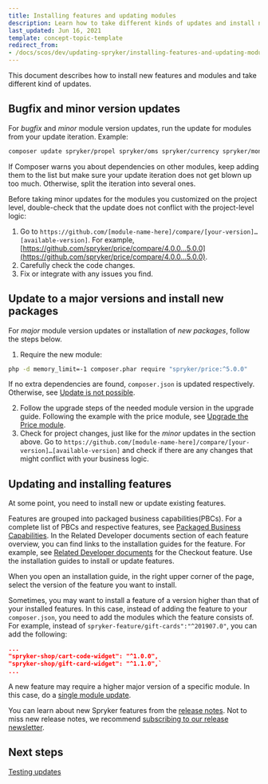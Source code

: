 ```yaml
---
title: Installing features and updating modules
description: Learn how to take different kinds of updates and install new packages
last_updated: Jun 16, 2021
template: concept-topic-template
redirect_from:
- /docs/scos/dev/updating-spryker/installing-features-and-updating-modules.html
---
```


This document describes how to install new features and modules and take different kind of updates.

## Bugfix and minor version updates

For *bugfix* and *minor* module version updates, run the update for modules from your update iteration. Example:

```BASH
composer update spryker/propel spryker/oms spryker/currency spryker/money spryker/glossary spryker/mail spryker/customer-extension spryker/calculation spryker/price-product …
```

If Composer warns you about dependencies on other modules, keep adding them to the list but make sure your update iteration does not get blown up too much. Otherwise, split the iteration into several ones.

Before taking minor updates for the modules you customized on the project level, double-check  that the update does not conflict with the project-level logic:

1. Go to `https://github.com/[module-name-here]/compare/[your-version]…[available-version]`.  For example, [https://github.com/spryker/price/compare/4.0.0...5.0.0](https://github.com/spryker/price/compare/4.0.0...5.0.0).
2. Carefully check the code changes.
3. Fix or integrate with any issues you find.

## Update to a major versions and install new packages

For *major* module version updates or installation of *new packages*, follow the steps below.

1. Require the new module:

```BASH
php -d memory_limit=-1 composer.phar require "spryker/price:^5.0.0"
```
If no extra dependencies are found, `composer.json` is updated respectively. Otherwise, see [Update is not possible](/docs/dg/dev/updating-spryker/troubleshooting-updates.html).

2. Follow the upgrade steps of the needed module version in the upgrade guide. Following the example with the price module, see [Upgrade the Price module](/docs/pbc/all/price-management/{{site.version}}/base-shop/install-and-upgrade/upgrade-modules/upgrade-the-price-module.html).
3.  Check for project changes, just like for the *minor* updates in the section above. Go to  `https://github.com/[module-name-here]/compare/[your-version]…[available-version]` and check if there are any changes that might conflict with your business logic.


## Updating and installing features

At some point, you need to install new or update existing features.

Features are grouped into packaged business capabilities(PBCs). For a complete list of PBCs and respective features, see [Packaged Business Capabilities](/docs/pbc/all/pbc.html). In the Related Developer documents section of each feature overview, you can find links to the installation guides for the feature. For example, see [Related Developer documents](/docs/pbc/all/cart-and-checkout/{{site.version}}/base-shop/feature-overviews/checkout-feature-overview/checkout-feature-overview.html#related-developer-documents) for the Checkout feature. Use the installation guides to install or update features.

When you open an installation guide, in the right upper corner of the page, select the version of the feature you want to install.

Sometimes, you may want to install a feature of a version higher than that of your installed features. In this case, instead of adding the feature to your `composer.json`, you need to add the modules which the feature consists of. For example, instead of `spryker-feature/gift-cards":"^201907.0"`, you can add the following:

```json
...
"spryker-shop/cart-code-widget": "^1.0.0",
"spryker-shop/gift-card-widget": "^1.1.0",`
...
```

A new feature may require a higher major version of a specific module. In this case, do a [single module update](#update-to-a-major-versions-and-install-new-packages).

You can learn about new Spryker features from the [release notes](/docs/about/all/releases/product-and-code-releases.html). Not to miss new release notes, we recommend [subscribing to our release newsletter](/docs/about/all/releases/product-and-code-releases.html).

## Next steps

[Testing updates](/docs/dg/dev/updating-spryker/testing-updates.html)
